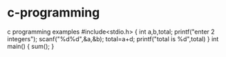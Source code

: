 # c-programming
c programming examples
#include<stdio.h>
{
int a,b,total;
printf("enter 2 integers");
scanf("%d%d",&a,&b);
total=a+d;
printf("total is %d",total)
}
int main()
{
sum();
}
